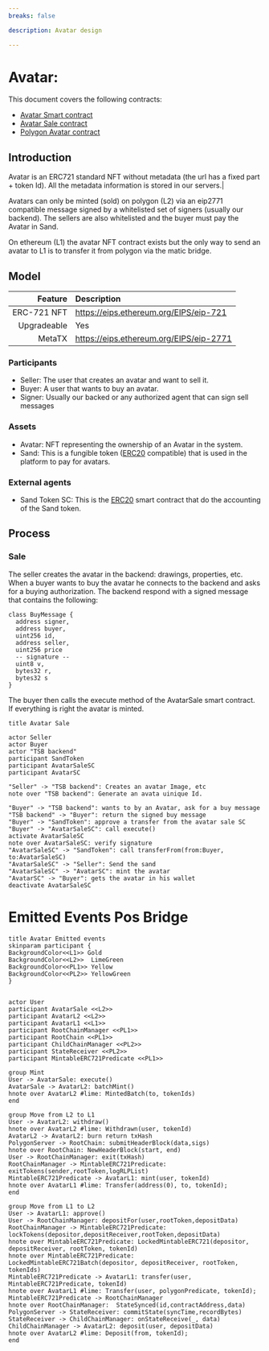 ```yaml
---
breaks: false

description: Avatar design

---
```


# Avatar:

This document covers the following contracts:

- [Avatar Smart contract](https://github.com/thesandboxgame/sandbox-smart-contracts/blob/master/src/solc_0.8/avatar/Avatar.sol)
- [Avatar Sale contract](https://github.com/thesandboxgame/sandbox-smart-contracts/blob/master/src/solc_0.8/avatar/AvatarSale.sol)
- [Polygon Avatar contract](https://github.com/thesandboxgame/sandbox-smart-contracts/blob/master/src/solc_0.8/avatar/Avatar.sol)

## Introduction

Avatar is an ERC721 standard NFT without metadata (the url has a fixed part + token Id). All the metadata information is
stored in our servers.|

Avatars can only be minted (sold) on polygon (L2) via an eip2771 compatible message signed by a whitelisted set of
signers (usually our backend). The sellers are also whitelisted and the buyer must pay the Avatar in Sand.

On ethereum (L1)  the avatar NFT contract exists but the only way to send an avatar to L1 is to transfer it from polygon
via the matic bridge.

## Model

|                     Feature | Description                                                                  |
|----------------------------:|:-----------------------------------------------------------------------------|
|                 ERC-721 NFT | https://eips.ethereum.org/EIPS/eip-721                                       |
|                 Upgradeable | Yes                                                                          |
|                      MetaTX | https://eips.ethereum.org/EIPS/eip-2771                                      |

### Participants

- Seller: The user that creates an avatar and want to sell it.
- Buyer: A user that wants to buy an avatar.
- Signer: Usually our backed or any authorized agent that can sign sell messages

### Assets

- Avatar: NFT representing the ownership of an Avatar in the system.
- Sand: This is a fungible token ([ERC20](https://eips.ethereum.org/EIPS/eip-20) compatible) that is used in the
  platform to pay for avatars.

### External agents

- Sand Token SC: This is the [ERC20](https://eips.ethereum.org/EIPS/eip-20) smart contract that do the accounting of the
  Sand token.

## Process

### Sale

The seller creates the avatar in the backend: drawings, properties, etc. When a buyer wants to buy the avatar he
connects to the backend and asks for a buying authorization. The backend respond with a signed message that contains the
following:

```plantuml
class BuyMessage {
  address signer,
  address buyer,
  uint256 id,
  address seller,
  uint256 price
  -- signature --
  uint8 v,
  bytes32 r,
  bytes32 s
}

```

The buyer then calls the execute method of the AvatarSale smart contract. If everything is right the avatar is minted.

```plantuml
title Avatar Sale

actor Seller
actor Buyer
actor "TSB backend"
participant SandToken
participant AvatarSaleSC
participant AvatarSC

"Seller" -> "TSB backend": Creates an avatar Image, etc
note over "TSB backend": Generate an avata uinique Id.

"Buyer" -> "TSB backend": wants to by an Avatar, ask for a buy message
"TSB backend" -> "Buyer": return the signed buy message
"Buyer" -> "SandToken": approve a transfer from the avatar sale SC
"Buyer" -> "AvatarSaleSC": call execute()
activate AvatarSaleSC
note over AvatarSaleSC: verify signature
"AvatarSaleSC" -> "SandToken": call transferFrom(from:Buyer, to:AvatarSaleSC)
"AvatarSaleSC" -> "Seller": Send the sand
"AvatarSaleSC" -> "AvatarSC": mint the avatar
"AvatarSC" -> "Buyer": gets the avatar in his wallet
deactivate AvatarSaleSC

```

# Emitted Events Pos Bridge

```plantuml
title Avatar Emitted events
skinparam participant {
BackgroundColor<<L1>> Gold
BackgroundColor<<L2>>  LimeGreen
BackgroundColor<<PL1>> Yellow
BackgroundColor<<PL2>> YellowGreen
}


actor User
participant AvatarSale <<L2>>
participant AvatarL2 <<L2>>
participant AvatarL1 <<L1>>
participant RootChainManager <<PL1>>
participant RootChain <<PL1>>
participant ChildChainManager <<PL2>>
participant StateReceiver <<PL2>>
participant MintableERC721Predicate <<PL1>>

group Mint
User -> AvatarSale: execute()
AvatarSale -> AvatarL2: batchMint()
hnote over AvatarL2 #lime: MintedBatch(to, tokenIds)
end

group Move from L2 to L1
User -> AvatarL2: withdraw()
hnote over AvatarL2 #lime: Withdrawn(user, tokenId)
AvatarL2 -> AvatarL2: burn return txHash
PolygonServer -> RootChain: submitHeaderBlock(data,sigs)
hnote over RootChain: NewHeaderBlock(start, end)
User -> RootChainManager: exit(txHash)
RootChainManager -> MintableERC721Predicate: exitTokens(sender,rootToken,logRLPList)
MintableERC721Predicate -> AvatarL1: mint(user, tokenId) 
hnote over AvatarL1 #lime: Transfer(address(0), to, tokenId);
end

group Move from L1 to L2
User -> AvatarL1: approve()
User -> RootChainManager: depositFor(user,rootToken,depositData)
RootChainManager -> MintableERC721Predicate: lockTokens(depositor,depositReceiver,rootToken,depositData)
hnote over MintableERC721Predicate: LockedMintableERC721(depositor, depositReceiver, rootToken, tokenId)
hnote over MintableERC721Predicate: LockedMintableERC721Batch(depositor, depositReceiver, rootToken, tokenIds)
MintableERC721Predicate -> AvatarL1: transfer(user, MintableERC721Predicate, tokenId)
hnote over AvatarL1 #lime: Transfer(user, polygonPredicate, tokenId);
MintableERC721Predicate -> RootChainManager
hnote over RootChainManager:  StateSynced(id,contractAddress,data)
PolygonServer -> StateReceiver: commitState(syncTime,recordBytes)
StateReceiver -> ChildChainManager: onStateReceive(_, data)
ChildChainManager -> AvatarL2: deposit(user, depositData)
hnote over AvatarL2 #lime: Deposit(from, tokenId);
end

```
